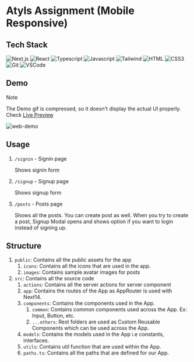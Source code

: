# Atyls Assignment (Mobile Responsive)

## Tech Stack
![Next.js](https://img.shields.io/badge/next.js-000000?style=for-the-badge&logo=nextdotjs&logoColor=white)
![React](https://img.shields.io/badge/-React-61DBFB?style=for-the-badge&labelColor=black&logo=react&logoColor=61DBFB)
![Typescript](https://img.shields.io/badge/Typescript-007acc?style=for-the-badge&labelColor=black&logo=typescript&logoColor=007acc)
![Javascript](https://img.shields.io/badge/Javascript-F0DB4F?style=for-the-badge&labelColor=black&logo=javascript&logoColor=F0DB4F)
![Tailwind](https://img.shields.io/badge/Tailwind_CSS-092749?style=for-the-badge&logo=tailwindcss&logoColor=06B6D4&labelColor=000000)
![HTML](https://img.shields.io/badge/HTML5-E34F26?style=for-the-badge&logo=html5&logoColor=white)
![CSS3](https://img.shields.io/badge/CSS3-1572B6?style=for-the-badge&logo=css3&logoColor=white)
![Git](https://img.shields.io/badge/Git-F05032?style=for-the-badge&logo=git&logoColor=white)
![VSCode](https://img.shields.io/badge/Visual_Studio-0078d7?style=for-the-badge&logo=visual%20studio&logoColor=white)

## Demo

> [!NOTE]
> The Demo gif is compressed, so it doesn't display the actual UI properly. Check [Live Preview](https://atlys-visa-assignment.vercel.app/)

![web-demo](/assets/assignment-demo.gif)

## Usage
1. `/signin` - Signin page

    Shows signin form

2. `/signup` - Signup page

    Shows signup form

3. `/posts` - Posts page
    
    Shows all the posts. You can create post as well. When you try to create a post, Signup Modal opens and shows option if you want to login instead of signing up.

## Structure

1. `public`: Contains all the public assets for the app
   1. `icons`: Contains all the icons that are used in the app.
   2. `images`: Contains sample avatar images for posts
2. `src`: Contains all the source code
   1. `actions`: Contains all the server actions for server component
   2. `app`: Contains the routes of the App as AppRouter is used with Next14.
   3. `components`: Contains the components used in the App.
      1. `common`: Contains common components used across the App. Ex: Input, Button, etc.
      2. `...others`: Rest folders are used as Custom Reusable Components which can be used across the App.
   4. `models`: Contains the models used in the App i.e constants, interfaces.
   5. `utils`: Contains util function that are used within the App.
   6. `paths.ts`: Contains all the paths that are defined for our App.